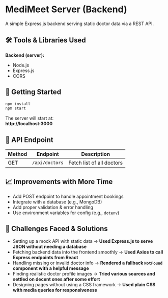 # MediMeet Server (Backend)

A simple Express.js backend serving static doctor data via a REST API.

## 🛠️ Tools & Libraries Used

**Backend (server):**

- Node.js
- Express.js
- CORS

## 🚀 Getting Started

```bash
npm install
npm start
```

The server will start at:  
**http://localhost:3000**

## 📡 API Endpoint

| Method | Endpoint       | Description               |
| ------ | -------------- | ------------------------- |
| GET    | `/api/doctors` | Fetch list of all doctors |

## 📈 Improvements with More Time

- Add POST endpoint to handle appointment bookings
- Integrate with a database (e.g., MongoDB)
- Add proper validation & error handling
- Use environment variables for config (e.g., `dotenv`)

## 🧠 Challenges Faced & Solutions

- Setting up a mock API with static data → **Used Express.js to serve JSON without needing a database**
- Fetching backend data into the frontend smoothly → **Used Axios to call Express endpoints from React**
- Handling missing or invalid doctor info → **Rendered a fallback `NotFound` component with a helpful message**
- Finding realistic doctor profile images → **Tried various sources and settled on decent ones after some effort**
- Designing pages without using a CSS framework → **Used plain CSS with media queries for responsiveness**
